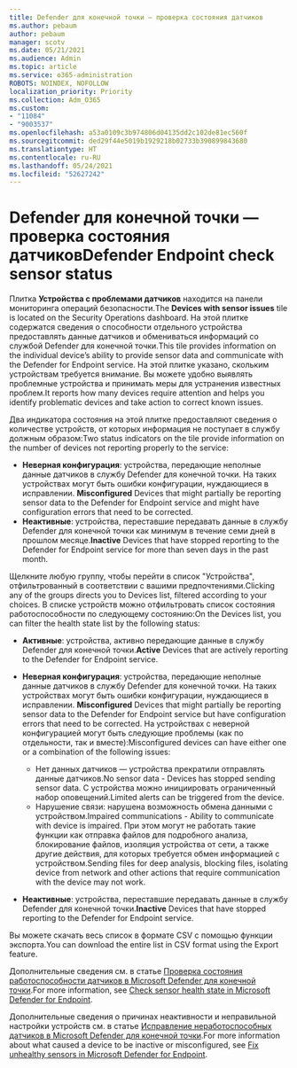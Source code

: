 ```yaml
---
title: Defender для конечной точки — проверка состояния датчиков
ms.author: pebaum
author: pebaum
manager: scotv
ms.date: 05/21/2021
ms.audience: Admin
ms.topic: article
ms.service: o365-administration
ROBOTS: NOINDEX, NOFOLLOW
localization_priority: Priority
ms.collection: Adm_O365
ms.custom:
- "11084"
- "9003537"
ms.openlocfilehash: a53a0109c3b974806d04135dd2c102de81ec560f
ms.sourcegitcommit: ded29f44e5019b1929218b02733b390899843680
ms.translationtype: HT
ms.contentlocale: ru-RU
ms.lasthandoff: 05/24/2021
ms.locfileid: "52627242"
---
```

# <a name="defender-endpoint-check-sensor-status"></a><span data-ttu-id="c9289-102">Defender для конечной точки — проверка состояния датчиков</span><span class="sxs-lookup"><span data-stu-id="c9289-102">Defender Endpoint check sensor status</span></span>

<span data-ttu-id="c9289-103">Плитка **Устройства с проблемами датчиков** находится на панели мониторинга операций безопасности.</span><span class="sxs-lookup"><span data-stu-id="c9289-103">The **Devices with sensor issues** tile is located on the Security Operations dashboard.</span></span> <span data-ttu-id="c9289-104">На этой плитке содержатся сведения о способности отдельного устройства предоставлять данные датчиков и обмениваться информаций со службой Defender для конечной точки.</span><span class="sxs-lookup"><span data-stu-id="c9289-104">This tile provides information on the individual device’s ability to provide sensor data and communicate with the Defender for Endpoint service.</span></span> <span data-ttu-id="c9289-105">На этой плитке указано, скольким устройствам требуется внимание. Вы можете удобно выявлять проблемные устройства и принимать меры для устранения известных проблем.</span><span class="sxs-lookup"><span data-stu-id="c9289-105">It reports how many devices require attention and helps you identify problematic devices and take action to correct known issues.</span></span>

<span data-ttu-id="c9289-106">Два индикатора состояния на этой плитке предоставляют сведения о количестве устройств, от которых информация не поступает в службу должным образом:</span><span class="sxs-lookup"><span data-stu-id="c9289-106">Two status indicators on the tile provide information on the number of devices not reporting properly to the service:</span></span>

- <span data-ttu-id="c9289-107">**Неверная конфигурация**: устройства, передающие неполные данные датчиков в службу Defender для конечной точки. На таких устройствах могут быть ошибки конфигурации, нуждающиеся в исправлении. </span><span class="sxs-lookup"><span data-stu-id="c9289-107">**Misconfigured** Devices that might partially be reporting sensor data to the Defender for Endpoint service and might have configuration errors that need to be corrected.</span></span>
- <span data-ttu-id="c9289-108">**Неактивные**: устройства, переставшие передавать данные в службу Defender для конечной точки как минимум в течение семи дней в прошлом месяце.</span><span class="sxs-lookup"><span data-stu-id="c9289-108">**Inactive** Devices that have stopped reporting to the Defender for Endpoint service for more than seven days in the past month.</span></span>

<span data-ttu-id="c9289-109">Щелкните любую группу, чтобы перейти в список "Устройства", отфильтрованный в соответствии с вашими предпочтениями.</span><span class="sxs-lookup"><span data-stu-id="c9289-109">Clicking any of the groups directs you to Devices list, filtered according to your choices.</span></span> <span data-ttu-id="c9289-110">В списке устройств можно отфильтровать список состояния работоспособности по следующему состоянию:</span><span class="sxs-lookup"><span data-stu-id="c9289-110">On the Devices list, you can filter the health state list by the following status:</span></span>

- <span data-ttu-id="c9289-111">**Активные**: устройства, активно передающие данные в службу Defender для конечной точки.</span><span class="sxs-lookup"><span data-stu-id="c9289-111">**Active** Devices that are actively reporting to the Defender for Endpoint service.</span></span>
- <span data-ttu-id="c9289-112">**Неверная конфигурация**: устройства, передающие неполные данные датчиков в службу Defender для конечной точки. На таких устройствах могут быть ошибки конфигурации, нуждающиеся в исправлении. </span><span class="sxs-lookup"><span data-stu-id="c9289-112">**Misconfigured** Devices that might partially be reporting sensor data to the Defender for Endpoint service but have configuration errors that need to be corrected.</span></span> <span data-ttu-id="c9289-113">На устройствах с неверной конфигурацией могут быть следующие проблемы (как по отдельности, так и вместе):</span><span class="sxs-lookup"><span data-stu-id="c9289-113">Misconfigured devices can have either one or a combination of the following issues:</span></span>

    - <span data-ttu-id="c9289-114">Нет данных датчиков — устройства прекратили отправлять данные датчиков.</span><span class="sxs-lookup"><span data-stu-id="c9289-114">No sensor data - Devices has stopped sending sensor data.</span></span> <span data-ttu-id="c9289-115">С устройства можно инициировать ограниченный набор оповещений.</span><span class="sxs-lookup"><span data-stu-id="c9289-115">Limited alerts can be triggered from the device.</span></span>
    - <span data-ttu-id="c9289-116">Нарушение связи: нарушена возможность обмена данными с устройством.</span><span class="sxs-lookup"><span data-stu-id="c9289-116">Impaired communications - Ability to communicate with device is impaired.</span></span> <span data-ttu-id="c9289-117">При этом могут не работать такие функции как отправка файлов для подробного анализа, блокирование файлов, изоляция устройства от сети, а также другие действия, для которых требуется обмен информацией с устройством.</span><span class="sxs-lookup"><span data-stu-id="c9289-117">Sending files for deep analysis, blocking files, isolating device from network and other actions that require communication with the device may not work.</span></span>
- <span data-ttu-id="c9289-118">**Неактивные**: устройства, переставшие передавать данные в службу Defender для конечной точки.</span><span class="sxs-lookup"><span data-stu-id="c9289-118">**Inactive** Devices that have stopped reporting to the Defender for Endpoint service.</span></span>

<span data-ttu-id="c9289-119">Вы можете скачать весь список в формате CSV с помощью функции экспорта.</span><span class="sxs-lookup"><span data-stu-id="c9289-119">You can download the entire list in CSV format using the Export feature.</span></span>

<span data-ttu-id="c9289-120">Дополнительные сведения см. в статье [Проверка состояния работоспособности датчиков в Microsoft Defender для конечной точки](/microsoft-365/security/defender-endpoint/check-sensor-status).</span><span class="sxs-lookup"><span data-stu-id="c9289-120">For more information, see [Check sensor health state in Microsoft Defender for Endpoint](/microsoft-365/security/defender-endpoint/check-sensor-status).</span></span>

<span data-ttu-id="c9289-121">Дополнительные сведения о причинах неактивности и неправильной настройки устройств см. в статье [Исправление неработоспособных датчиков в Microsoft Defender для конечной точки](/microsoft-365/security/defender-endpoint/fix-unhealthy-sensors).</span><span class="sxs-lookup"><span data-stu-id="c9289-121">For more information about what caused a device to be inactive or misconfigured, see [Fix unhealthy sensors in Microsoft Defender for Endpoint](/microsoft-365/security/defender-endpoint/fix-unhealthy-sensors).</span></span>
